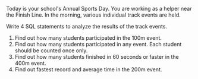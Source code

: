 Today is your school's Annual Sports Day. You are working as a helper near the Finish Line. In the morning, various individual track events are held.

Write 4 SQL statements to analyze the results of the track events.

1. Find out how many students participated in the 100m event.
2. Find out how many students participated in any event. Each student should be counted once only.
3. Find out how many students finished in 60 seconds or faster in the 400m event.
4. Find out fastest record and average time in the 200m event.
